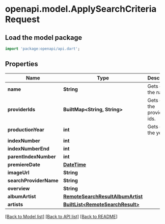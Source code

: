 # openapi.model.ApplySearchCriteriaRequest

## Load the model package
```dart
import 'package:openapi/api.dart';
```

## Properties
Name | Type | Description | Notes
------------ | ------------- | ------------- | -------------
**name** | **String** | Gets or sets the name. | [optional] 
**providerIds** | **BuiltMap&lt;String, String&gt;** | Gets or sets the provider ids. | [optional] 
**productionYear** | **int** | Gets or sets the year. | [optional] 
**indexNumber** | **int** |  | [optional] 
**indexNumberEnd** | **int** |  | [optional] 
**parentIndexNumber** | **int** |  | [optional] 
**premiereDate** | [**DateTime**](DateTime.md) |  | [optional] 
**imageUrl** | **String** |  | [optional] 
**searchProviderName** | **String** |  | [optional] 
**overview** | **String** |  | [optional] 
**albumArtist** | [**RemoteSearchResultAlbumArtist**](RemoteSearchResultAlbumArtist.md) |  | [optional] 
**artists** | [**BuiltList&lt;RemoteSearchResult&gt;**](RemoteSearchResult.md) |  | [optional] 

[[Back to Model list]](../README.md#documentation-for-models) [[Back to API list]](../README.md#documentation-for-api-endpoints) [[Back to README]](../README.md)



